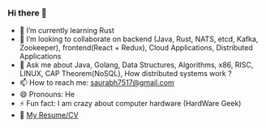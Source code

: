 ### Hi there 👋

- 🌱 I’m currently learning Rust
- 👯 I’m looking to collaborate on backend (Java, Rust, NATS, etcd, Kafka, Zookeeper), frontend(React + Redux), Cloud Applications, Distributed Applications
- 💬 Ask me about Java, Golang, Data Structures, Algorithms, x86, RISC, LINUX, CAP Theorem(NoSQL), How distributed systems work ?
- 📫 How to reach me: saurabh7517@gmail.com
- 😄 Pronouns: He
- ⚡ Fun fact: I am crazy about computer hardware (HardWare Geek)
- :page_with_curl: [My Resume/CV](https://www.linkedin.com/in/saurabh7517/)



